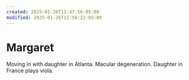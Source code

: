 ```yaml
---
created: 2025-01-26T11:47:56-05:00
modified: 2025-01-26T11:50:22-05:00
---
```


# Margaret

Moving in with daughter in Atlanta. Macular degeneration. Daughter in France plays viola.
